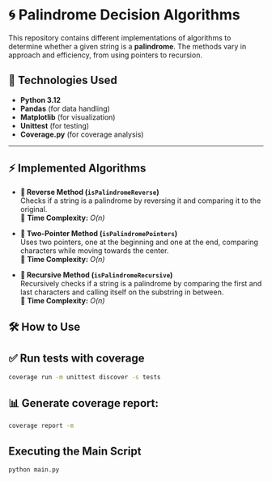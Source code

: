 # 🌀 Palindrome Decision Algorithms

This repository contains different implementations of algorithms to determine whether a given string is a **palindrome**. The methods vary in approach and efficiency, from using pointers to recursion.


## 🚀 Technologies Used
- **Python 3.12**
- **Pandas** (for data handling)
- **Matplotlib** (for visualization)
- **Unittest** (for testing)
- **Coverage.py** (for coverage analysis)

---

## ⚡ Implemented Algorithms

- **🔄 Reverse Method (`isPalindromeReverse`)**  
  Checks if a string is a palindrome by reversing it and comparing it to the original.  
  📌 **Time Complexity:** _O(n)_

- **🎯 Two-Pointer Method (`isPalindromePointers`)**  
  Uses two pointers, one at the beginning and one at the end, comparing characters while moving towards the center.  
  📌 **Time Complexity:** _O(n)_

- **🔁 Recursive Method (`isPalindromeRecursive`)**  
  Recursively checks if a string is a palindrome by comparing the first and last characters and calling itself on the substring in between.  
  📌 **Time Complexity:** _O(n)_



## 🛠 How to Use

## ✅ Run tests with coverage

```sh
coverage run -m unittest discover -s tests
```

## 📊 Generate coverage report:
```sh
coverage report -m
```

##  Executing the Main Script
```sh
python main.py
```
